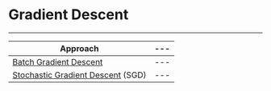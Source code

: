 # Gradient Descent

<hr>

Approach | ---
--- | ---
<a href="batch_gradient_descent">Batch Gradient Descent</a> | ---
<a href="stochastic_gradient_descent">Stochastic Gradient Descent</a> (SGD) | ---
